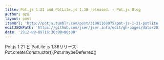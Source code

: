 ```yaml
---
title: Pot.js 1.21 and PotLite.js 1.38 released. - Pot.js Blog
author: azu
layout: post
itemUrl: 'http://potjs.tumblr.com/post/31981169075/pot-js-1-21-potlite-js-1-38-released'
editJSONPath: 'https://github.com/jser/jser.info/edit/gh-pages/data/2012/09/index.json'
date: '2012-09-09T16:30:00+00:00'
---
```

Pot.js 1.21 と PotLite.js 1.38リリース
Pot.createConstructor(),Pot.maybeDeferred()
